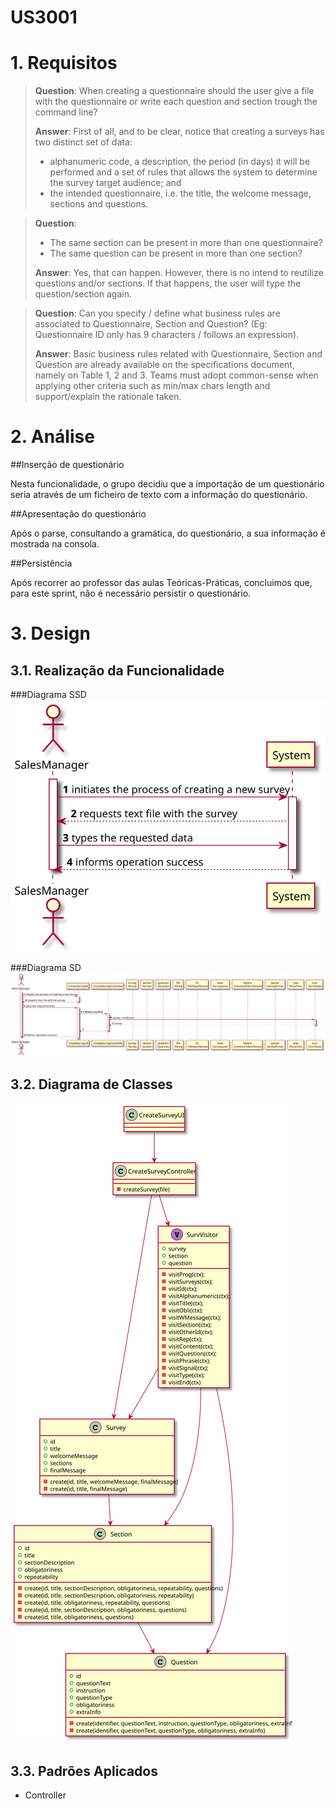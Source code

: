 US3001
=======================================


# 1. Requisitos

> **Question**: When creating a questionnaire should the user give a file with the questionnaire or write each question and section trough the command line?
>
> **Answer**: First of all, and to be clear, notice that creating a surveys has two distinct set of data:
>
>* alphanumeric code, a description, the period (in days) it will be performed and a set of rules that allows the system to determine the survey target audience; and
>* the intended questionnaire, i.e. the title, the welcome message, sections and questions.

> **Question**: 
> * The same section can be present in more than one questionnaire?
> * The same question can be present in more than one section?
>
> **Answer**: Yes, that can happen.
>However, there is no intend to reutilize questions and/or sections. If that happens, the user will type the question/section again.

> **Question**: Can you specify / define what business rules are associated to Questionnaire, Section and Question? (Eg: Questionnaire ID only has 9 characters / follows an expression).
>
> **Answer**: Basic business rules related with Questionnaire, Section and Question are already available on the specifications document, namely on Table 1, 2 and 3.
> Teams must adopt common-sense when applying other criteria such as min/max chars length and support/explain the rationale taken.


# 2. Análise

##Inserção de questionário

Nesta funcionalidade, o grupo decidiu que a importação de um questionário seria através de um ficheiro de texto com a informação do questionário.

##Apresentação do questionário

Após o parse, consultando a gramática, do questionário, a sua informação é mostrada na consola.

##Persistência

Após recorrer ao professor das aulas Teóricas-Práticas, concluimos que, para este sprint, não é necessário persistir o questionário.
# 3. Design

## 3.1. Realização da Funcionalidade

###Diagrama SSD
![US3001_SSD](US3001_SSD.svg)

###Diagrama SD
![US3001_SD](US3001_SD.svg)

## 3.2. Diagrama de Classes

![US3001_CD](US3001_CD.svg)

## 3.3. Padrões Aplicados

- Controller